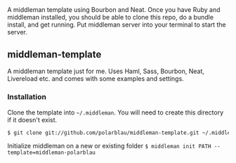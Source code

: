 
##
A middleman template using Bourbon and Neat. 
Once you have Ruby and middleman installed, you should be able to clone this repo, do a bundle install, and get running. Put middleman server into your terminal to start the server.


## middleman-template

A middleman template just for me. Uses Haml, Sass, Bourbon, Neat, Livereload etc. and comes with some examples and settings.

### Installation
 
Clone the template into `~/.middleman`. You will need to create this directory if it doesn't exist.

```bash
$ git clone git://github.com/polarblau/middleman-template.git ~/.middleman/middleman-polarblau
```

Initialize middleman on a new or existing folder `$ middleman init PATH --template=middleman-polarblau`
